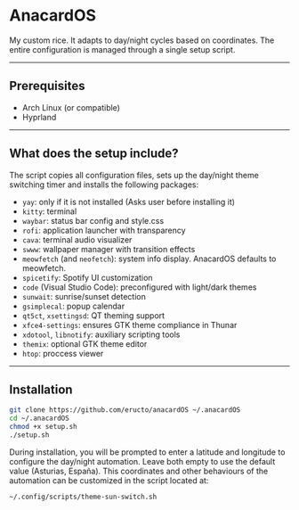 # AnacardOS

My custom rice. It adapts to day/night cycles based on coordinates. The entire configuration is managed through a single setup script.

---

## Prerequisites

- Arch Linux (or compatible)
- Hyprland

---

## What does the setup include?
The script copies all configuration files, sets up the day/night theme switching timer and installs the following packages:

- `yay`: only if it is not installed (Asks user before installing it)
- `kitty`: terminal
- `waybar`: status bar config and style.css
- `rofi`: application launcher with transparency
- `cava`: terminal audio visualizer
- `swww`: wallpaper manager with transition effects
- `meowfetch` (and `neofetch`): system info display. AnacardOS defaults to meowfetch.
- `spicetify`: Spotify UI customization
- `code` (Visual Studio Code): preconfigured with light/dark themes
- `sunwait`: sunrise/sunset detection
- `gsimplecal`: popup calendar
- `qt5ct`, `xsettingsd`: QT theming support
- `xfce4-settings`: ensures GTK theme compliance in Thunar
- `xdotool`, `libnotify`: auxiliary scripting tools
- `themix`: optional GTK theme editor
- `htop`: proccess viewer

---

## Installation

```bash
git clone https://github.com/eructo/anacardOS ~/.anacardOS
cd ~/.anacardOS
chmod +x setup.sh
./setup.sh
```

During installation, you will be prompted to enter a latitude and longitude to configure the day/night automation. Leave both empty to use the default value (Asturias, España).
This coordinates and other behaviours of the automation can be customized in the script located at:

```bash
~/.config/scripts/theme-sun-switch.sh
```

